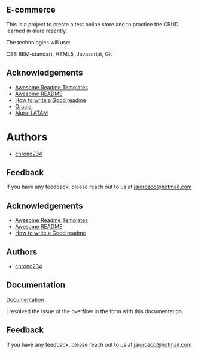
## E-commerce

This is a project to create a test online store and to practice the CRUD learned in alura resently.

The technologies will use:

CSS BEM-standart,
HTML5,
Javascript,
Git



## Acknowledgements

 - [Awesome Readme Templates](https://awesomeopensource.com/project/elangosundar/awesome-README-templates)
 - [Awesome README](https://github.com/matiassingers/awesome-readme)
 - [How to write a Good readme](https://bulldogjob.com/news/449-how-to-write-a-good-readme-for-your-github-project)
 - [Oracle](https://www.oracle.com/mx/education/oracle-next-education/)
 - [Alura-LATAM](https://www.aluracursos.com/)


# Authors

- [chrono234](https://github.com/chrono234)


## Feedback

If you have any feedback, please reach out to us at jaiorozco@hotmail.com


## Acknowledgements

 - [Awesome Readme Templates](https://awesomeopensource.com/project/elangosundar/awesome-README-templates)
 - [Awesome README](https://github.com/matiassingers/awesome-readme)
 - [How to write a Good readme](https://bulldogjob.com/news/449-how-to-write-a-good-readme-for-your-github-project)


## Authors

- [chrono234](https://github.com/chrono234)


## Documentation

[Documentation](https://developer.mozilla.org/es/docs/Web/CSS/overflow)

I resolved the issue of the overflow in the form with this documentation.

## Feedback

If you have any feedback, please reach out to us at jaiorozco@hotmail.com


